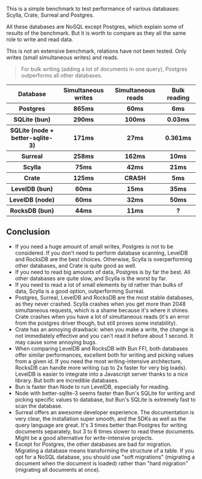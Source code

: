 This is a simple benchmark to test performance of various databases: Scylla, Crate, Surreal and Postgres.

All these databases are NoSQL except Postgres, which explain some of results of the benchmark. But it is worth to compare as they all the same role to write and read data.

This is not an extensive benchmark, relations have not been tested. Only writes (small simultaneous writes) and reads.

> For bulk writing (adding a lot of documents in one query), Postgres outperforms all other databases.

<table>
  <tr>
    <th>Database</th>
    <th>Simultaneous writes</th>
    <th>Simultaneous reads</th>
    <th>Bulk reading</th>
  </tr>
  <tr>
    <th>Postgres</th>
    <th>865ms</th>
    <th>60ms</th>
    <th>6ms</th>
  </tr>
  <tr>
    <th>SQLite (bun)</th>
    <th>290ms</th>
    <th>100ms</th>
    <th>0.03ms</th>
  </tr>
  <tr>
    <th>SQLite (node + better-sqlite-3)</th>
    <th>171ms</th>
    <th>27ms</th>
    <th>0.361ms</th>
  </tr>
  <tr>
    <th>Surreal</th>
    <th>258ms</th>
    <th>162ms</th>
    <th>10ms</th>
  </tr>
  <tr>
    <th>Scylla</th>
    <th>75ms</th>
    <th>42ms</th>
    <th>21ms</th>
  </tr>
  <tr>
    <th>Crate</th>
    <th>125ms</th>
    <th>CRASH</th>
    <th>5ms</th>
  </tr>
  <tr>
    <th>LevelDB (bun)</th>
    <th>60ms</th>
    <th>15ms</th>
    <th>35ms</th>
  </tr>
  <tr>
    <th>LevelDB (node)</th>
    <th>60ms</th>
    <th>32ms</th>
    <th>50ms</th>
  </tr>
  <tr>
    <th>RocksDB (bun)</th>
    <th>44ms</th>
    <th>11ms</th>
    <th>?</th>
  </tr>
</table>

## Conclusion

- If you need a huge amount of small writes, Postgres is not to be considered. If you don't need to perform database scanning, LevelDB and RocksDB are the best choices. Otherwise, Scylla is overperforming other databases, and Crate is quite good as well.
- If you need to read big amounts of data, Postgres is by far the best. All other databases are quite slow, and Scylla is the worst by far.
- If you need to read a lot of small elements by id rather than bulks of data, Scylla is a good option, outperforming Surreal.
- Postgres, Surreal, LevelDB and RocksDB are the most stable databases, as they never crashed. Scylla crashes when you get more than 2048 simultaneous requests, which is a shame because it's where it shines. Crate crashes when you have a lot of simultaneous reads (it's an error from the postgres driver though, but still proves some instability).
- Crate has an annoying drawback: when you make a write, the change is not immediately effective and you can't read it before about 1 second. It may cause some annoying bugs.
- When comparing LevelDB and RocksDB with Bun FFI, both databases offer similar performances, excellent both for writing and picking values from a given id. If you need the most writing-intensive architecture, RocksDB can handle more writing (up to 2x faster for very big loads). LevelDB is easier to integrate into a Javascript server thanks to a nice library. But both are incredible databases.
- Bun is faster than Node to run LevelDB, especially for reading.
- Node with better-sqlite-3 seems faster than Bun's SQLite for writing and picking specific values to database, but Bun's SQLite is extremely fast to scan the database.
- Surreal offers an awesome developer experience. The documentation is very clear, the installation super smooth, and the SDKs as well as the query language are great. It's 3 times better than Postgres for writing documents separately, but 3 to 6 times slower to read these documents. Might be a good alternative for write-intensive projects.
- Except for Postgres, the other databases are bad for migration. Migrating a database means transforming the structure of a table. If you opt for a NoSQL database, you should use "soft migrations" (migrating a document when the document is loaded) rather than "hard migration" (migrating all documents at once).
